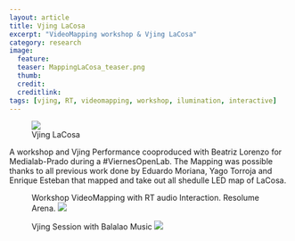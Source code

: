 ```yaml
---
layout: article
title: Vjing LaCosa
excerpt: "VideoMapping workshop & Vjing LaCosa"
category: research
image: 
  feature:
  teaser: MappingLaCosa_teaser.png
  thumb:
  credit: 
  creditlink: 
tags: [vjing, RT, videomapping, workshop, ilumination, interactive]
---
```


<figure class="one">
	<img src="LacosaVjing.gif">
	<figcaption>Vjing LaCosa</figcaption>
</figure>

A workshop and Vjing Performance cooproduced with Beatriz Lorenzo for Medialab-Prado during a #ViernesOpenLab. The Mapping was possible thanks to all previous work done by Eduardo Moriana, Yago Torroja and Enrique Esteban that mapped and take out all shedulle LED map of LaCosa. 

<figure class="one">
	<figcaption>Workshop VideoMapping with RT audio Interaction. Resolume Arena. 
	<img src="https://c2.staticflickr.com/4/3754/33429391260_885c5ce73b_z.jpg">
</figure>

<figure class="one">
	<figcaption>Vjing Session with Balalao Music
	<img src="https://c1.staticflickr.com/3/2835/33658009632_edfb8f26d5_z.jpg">
</figure>




